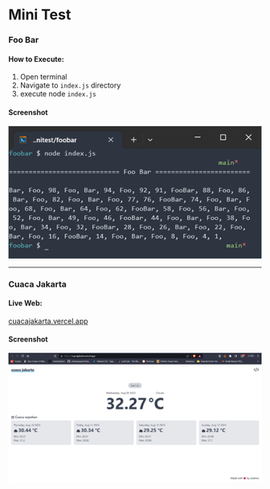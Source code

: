 # Mini Test

### Foo Bar
#### How to Execute:
1. Open terminal
2. Navigate to <code>index.js</code> directory
3. execute node <code>index.js</code>

#### Screenshot
![foo bar](screenshot/foobar.png)

---

### Cuaca Jakarta
#### Live Web:
[cuacajakarta.vercel.app](https://cuacajakarta.vercel.app/)

#### Screenshot
![cuaca jakarta](screenshot/cuacajakarta.png)

